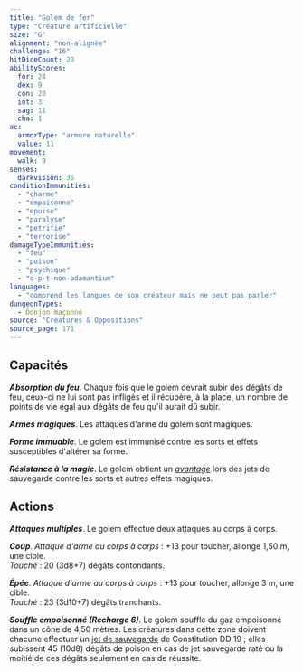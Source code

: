 ```yaml
---
title: "Golem de fer"
type: "Créature artificielle"
size: "G"
alignment: "non-alignée"
challenge: "16"
hitDiceCount: 20
abilityScores:
  for: 24
  dex: 9
  con: 20
  int: 3
  sag: 11
  cha: 1
ac:
  armorType: "armure naturelle"
  value: 11
movement:
  walk: 9
senses:
  darkvision: 36
conditionImmunities:
  - "charme"
  - "empoisonne"
  - "epuise"
  - "paralyse"
  - "petrifie"
  - "terrorise"
damageTypeImmunities:
  - "feu"
  - "poison"
  - "psychique"
  - "c-p-t-non-adamantium"
languages:
  - "comprend les langues de son créateur mais ne peut pas parler"
dungeonTypes:
  - Donjon maçonné
source: "Créatures & Oppositions"
source_page: 171
---
```

## Capacités
_**Absorption du feu**_. Chaque fois que le golem devrait subir des dégâts de feu, ceux-ci ne lui sont pas infligés et il récupère, à la place, un nombre de points de vie égal aux dégâts de feu qu'il aurait dû subir.

_**Armes magiques**_. Les attaques d'arme du golem sont magiques.

_**Forme immuable**_. Le golem est immunisé contre les sorts et effets susceptibles d'altérer sa forme.

_**Résistance à la magie**_. Le golem obtient un [_avantage_](/utiliser-les-caracteristiques/#avantage-et-desavantage) lors des jets de sauvegarde contre les sorts et autres effets magiques.

## Actions
_**Attaques multiples**_. Le golem effectue deux attaques au corps à corps.

_**Coup**_. _Attaque d'arme au corps à corps_ : +13 pour toucher, allonge 1,50 m, une cible.  
_Touché_ : 20 (3d8+7) dégâts contondants.

_**Épée**_. _Attaque d'arme au corps à corps_ : +13 pour toucher, allonge 3 m, une cible.  
_Touché_ : 23 (3d10+7) dégâts tranchants.

_**Souffle empoisonné (Recharge 6)**_. Le golem souffle du gaz empoisonné dans un cône de 4,50 mètres. Les créatures dans cette zone doivent chacune effectuer un [jet de sauvegarde](/utiliser-les-caracteristiques#jets-de-sauvegarde) de Constitution DD 19 ; elles subissent 45 (10d8) dégâts de poison en cas de jet sauvegarde raté ou la moitié de ces dégâts seulement en cas de réussite.
